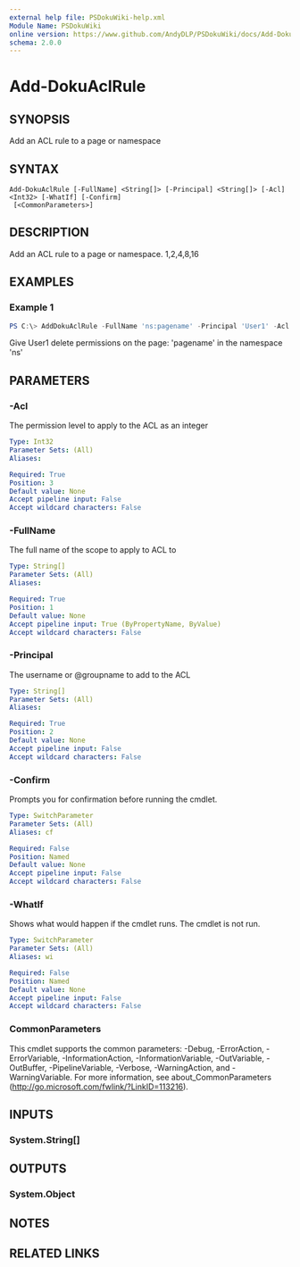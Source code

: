 ```yaml
---
external help file: PSDokuWiki-help.xml
Module Name: PSDokuWiki
online version: https://www.github.com/AndyDLP/PSDokuWiki/docs/Add-DokuAclRule.md
schema: 2.0.0
---
```


# Add-DokuAclRule

## SYNOPSIS
Add an ACL rule to a page or namespace

## SYNTAX

```
Add-DokuAclRule [-FullName] <String[]> [-Principal] <String[]> [-Acl] <Int32> [-WhatIf] [-Confirm]
 [<CommonParameters>]
```

## DESCRIPTION
Add an ACL rule to a page or namespace. 1,2,4,8,16

## EXAMPLES

### Example 1
```powershell
PS C:\> AddDokuAclRule -FullName 'ns:pagename' -Principal 'User1' -Acl 8
```

Give User1 delete permissions on the page: 'pagename' in the namespace 'ns'

## PARAMETERS

### -Acl
The permission level to apply to the ACL as an integer

```yaml
Type: Int32
Parameter Sets: (All)
Aliases:

Required: True
Position: 3
Default value: None
Accept pipeline input: False
Accept wildcard characters: False
```

### -FullName
The full name of the scope to apply to ACL to

```yaml
Type: String[]
Parameter Sets: (All)
Aliases:

Required: True
Position: 1
Default value: None
Accept pipeline input: True (ByPropertyName, ByValue)
Accept wildcard characters: False
```

### -Principal
The username or @groupname to add to the ACL

```yaml
Type: String[]
Parameter Sets: (All)
Aliases:

Required: True
Position: 2
Default value: None
Accept pipeline input: False
Accept wildcard characters: False
```

### -Confirm
Prompts you for confirmation before running the cmdlet.

```yaml
Type: SwitchParameter
Parameter Sets: (All)
Aliases: cf

Required: False
Position: Named
Default value: None
Accept pipeline input: False
Accept wildcard characters: False
```

### -WhatIf
Shows what would happen if the cmdlet runs.
The cmdlet is not run.

```yaml
Type: SwitchParameter
Parameter Sets: (All)
Aliases: wi

Required: False
Position: Named
Default value: None
Accept pipeline input: False
Accept wildcard characters: False
```

### CommonParameters
This cmdlet supports the common parameters: -Debug, -ErrorAction, -ErrorVariable, -InformationAction, -InformationVariable, -OutVariable, -OutBuffer, -PipelineVariable, -Verbose, -WarningAction, and -WarningVariable. For more information, see about_CommonParameters (http://go.microsoft.com/fwlink/?LinkID=113216).

## INPUTS

### System.String[]

## OUTPUTS

### System.Object

## NOTES

## RELATED LINKS
